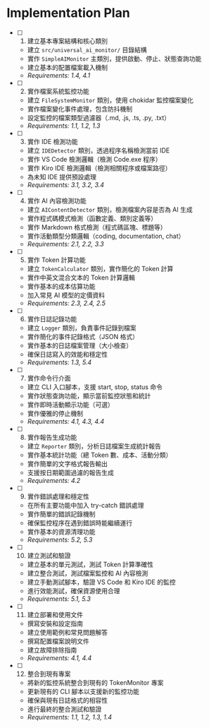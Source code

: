 # Implementation Plan

- [ ] 1. 建立基本專案結構和核心類別
  - 建立 `src/universal_ai_monitor/` 目錄結構
  - 實作 `SimpleAIMonitor` 主類別，提供啟動、停止、狀態查詢功能
  - 建立基本的配置檔案載入機制
  - _Requirements: 1.4, 4.1_

- [ ] 2. 實作檔案系統監控功能
  - 建立 `FileSystemMonitor` 類別，使用 chokidar 監控檔案變化
  - 實作檔案變化事件處理，包含防抖機制
  - 設定監控的檔案類型過濾器（.md, .js, .ts, .py, .txt）
  - _Requirements: 1.1, 1.2, 1.3_

- [ ] 3. 實作 IDE 檢測功能
  - 建立 `IDEDetector` 類別，透過程序名稱檢測當前 IDE
  - 實作 VS Code 檢測邏輯（檢測 Code.exe 程序）
  - 實作 Kiro IDE 檢測邏輯（檢測相關程序或檔案路徑）
  - 為未知 IDE 提供預設處理
  - _Requirements: 3.1, 3.2, 3.4_

- [ ] 4. 實作 AI 內容檢測功能
  - 建立 `AIContentDetector` 類別，檢測檔案內容是否為 AI 生成
  - 實作程式碼模式檢測（函數定義、類別定義等）
  - 實作 Markdown 格式檢測（程式碼區塊、標題等）
  - 實作活動類型分類邏輯（coding, documentation, chat）
  - _Requirements: 2.1, 2.2, 3.3_

- [ ] 5. 實作 Token 計算功能
  - 建立 `TokenCalculator` 類別，實作簡化的 Token 計算
  - 實作中英文混合文本的 Token 計算邏輯
  - 實作基本的成本估算功能
  - 加入常見 AI 模型的定價資料
  - _Requirements: 2.3, 2.4, 2.5_

- [ ] 6. 實作日誌記錄功能
  - 建立 `Logger` 類別，負責事件記錄到檔案
  - 實作簡化的事件記錄格式（JSON 格式）
  - 實作基本的日誌檔案管理（大小檢查）
  - 確保日誌寫入的效能和穩定性
  - _Requirements: 1.3, 5.4_

- [ ] 7. 實作命令行介面
  - 建立 CLI 入口腳本，支援 start, stop, status 命令
  - 實作狀態查詢功能，顯示當前監控狀態和統計
  - 實作即時活動顯示功能（可選）
  - 實作優雅的停止機制
  - _Requirements: 4.1, 4.3, 4.4_

- [ ] 8. 實作報告生成功能
  - 建立 `Reporter` 類別，分析日誌檔案生成統計報告
  - 實作基本統計功能（總 Token 數、成本、活動分類）
  - 實作簡單的文字格式報告輸出
  - 支援按日期範圍過濾的報告生成
  - _Requirements: 4.2_

- [ ] 9. 實作錯誤處理和穩定性
  - 在所有主要功能中加入 try-catch 錯誤處理
  - 實作簡單的錯誤記錄機制
  - 確保監控程序在遇到錯誤時能繼續運行
  - 實作基本的資源清理功能
  - _Requirements: 5.2, 5.3_

- [ ] 10. 建立測試和驗證
  - 建立基本的單元測試，測試 Token 計算準確性
  - 建立整合測試，測試檔案監控和 AI 內容檢測
  - 建立手動測試腳本，驗證 VS Code 和 Kiro IDE 的監控
  - 進行效能測試，確保資源使用合理
  - _Requirements: 5.1, 5.3_

- [ ] 11. 建立部署和使用文件
  - 撰寫安裝和設定指南
  - 建立使用範例和常見問題解答
  - 撰寫配置檔案說明文件
  - 建立故障排除指南
  - _Requirements: 4.1, 4.4_

- [ ] 12. 整合到現有專案
  - 將新的監控系統整合到現有的 TokenMonitor 專案
  - 更新現有的 CLI 腳本以支援新的監控功能
  - 確保與現有日誌格式的相容性
  - 進行最終的整合測試和驗證
  - _Requirements: 1.1, 1.2, 1.3, 1.4_